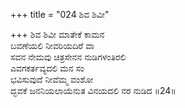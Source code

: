 +++
title = "024 ಶಿವ ಶಿವೀ"

+++
ಶಿವ ಶಿವೀ ಮಾತೇಕೆ ಕಾಮನ  
ಬವಣೆಯಲಿ ನೀವರಿಯದಿರೆ ವಾ  
ಸವನ ನೇಮವು ಚಿತ್ರಸೇನನ ನುಡಿಗಳಂತಿರಲಿ   
ಎವಗಕರ್ತವ್ಯದಲಿ ಮನ ಸಂ  
ಭವಿಸುವುದೆ ನೀವೆಮ್ಮ ವಂಶೋ  
ದ್ಭವಕೆ ಜನನಿಯಲಾಯೆನುತ ವಿನಯದಲಿ ನರ ನುಡಿದ     ॥24॥